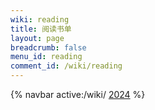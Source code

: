 ```yaml
---
wiki: reading
title: 阅读书单
layout: page
breadcrumb: false
menu_id: reading
comment_id: /wiki/reading
---
```


{% navbar active:/wiki/ [2024](/wiki/reading/2024) %}
